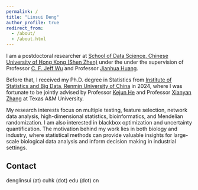 ```yaml
---
permalink: /
title: "Linsui Deng"
author_profile: true
redirect_from: 
  - /about/
  - /about.html
---
```


I am a postdoctoral researcher at [School of Data Science, Chinese University of Hong Kong (Shen Zhen)](https://sds.cuhk.edu.cn) under the under the supervision of Professor [C. F. Jeff Wu](https://myweb.cuhk.edu.cn/jeffwu) and Professor [Jianhua Huang](https://sds.cuhk.edu.cn/en/teacher/470). 

Before that, I received my Ph.D. degree in Statistics from [Institute of Statistics and Big Data, Renmin University of China](http://isbd.ruc.edu.cn) in 2024, where I was fortunate to be jointly advised by Professor [Kejun He](http://isbd.ruc.edu.cn/sztd/c649d51f7a9d4557b25db81b705037e1.htm) and Professor [Xianyan Zhang](https://zhangxiany-tamu.github.io/) at Texas A&M University.

My research interests focus on multiple testing, feature selection, network data analysis, high-dimensional statistics, bioinformatics, and Mendelian randomization. I am also interested in blackbox optimization and uncertainty quantification. The motivation behind my work lies in both biology and industry, where statistical methods can provide valuable insights for large-scale biological data analysis and inform decision making in industrial settings.

Contact
------

denglinsui (at) cuhk (dot) edu (dot) cn

